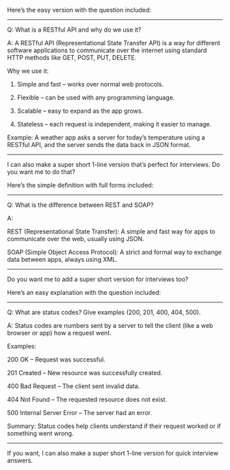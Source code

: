 Here’s the easy version with the question included:


---

Q: What is a RESTful API and why do we use it?

A:
A RESTful API (Representational State Transfer API) is a way for different software applications to communicate over the internet using standard HTTP methods like GET, POST, PUT, DELETE.

Why we use it:

1. Simple and fast – works over normal web protocols.


2. Flexible – can be used with any programming language.


3. Scalable – easy to expand as the app grows.


4. Stateless – each request is independent, making it easier to manage.



Example:
A weather app asks a server for today’s temperature using a RESTful API, and the server sends the data back in JSON format.


---

I can also make a super short 1-line version that’s perfect for interviews. Do you want me to do that?


Here’s the simple definition with full forms included:


---

Q: What is the difference between REST and SOAP?

A:

REST (Representational State Transfer): A simple and fast way for apps to communicate over the web, usually using JSON.

SOAP (Simple Object Access Protocol): A strict and formal way to exchange data between apps, always using XML.



---

Do you want me to add a super short version for interviews too?


Here’s an easy explanation with the question included:


---

Q: What are status codes? Give examples (200, 201, 400, 404, 500).

A:
Status codes are numbers sent by a server to tell the client (like a web browser or app) how a request went.

Examples:

200 OK – Request was successful.

201 Created – New resource was successfully created.

400 Bad Request – The client sent invalid data.

404 Not Found – The requested resource does not exist.

500 Internal Server Error – The server had an error.


Summary:
Status codes help clients understand if their request worked or if something went wrong.


---

If you want, I can also make a super short 1-line version for quick interview answers.


